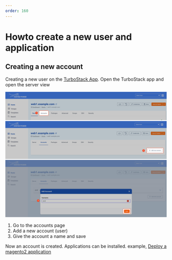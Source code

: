 ```yaml
---
order: 160
---
```


# Howto create a new user and application

## Creating a new account

Creating a new user on the [TurboStack App](https://my.turbostack.app).
Open the TurboStack app and open the server view

![TurboStackNewUser](../img/turbostackapp/newapp/tsa_user1.png)
![TurboStackNewUser](../img/turbostackapp/newapp/tsa_user2.png)
![TurboStackNewUser](../img/turbostackapp/newapp/tsa_user3.png)

1. Go to the accounts page
2. Add a new account (user)
3. Give the account a name and save

Now an account is created. Applications can be installed.
example, [Deploy a magento2 application](./howto_newapp.md)